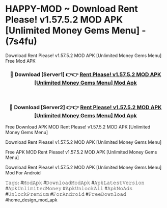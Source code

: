 # HAPPY-MOD ~ Download Rent Please! v1.57.5.2 MOD APK [Unlimited Money Gems Menu] - (7s4fu)
Download Rent Please! v1.57.5.2 MOD APK [Unlimited Money Gems Menu] Free Mod APK

<div align="center">
<h3>🔴 Download [Server1] 👉👉 <a href="https://apk-comot.site?title=Rent_Please!_v1.57.5.2_MOD_APK_[Unlimited_Money_Gems_Menu]">Rent Please! v1.57.5.2 MOD APK [Unlimited Money Gems Menu] Mod Apk</a></h3><br>

<h3>🔴 Download [Server2] 👉👉 <a href="https://apk-comot.site?title=Rent_Please!_v1.57.5.2_MOD_APK_[Unlimited_Money_Gems_Menu]">Rent Please! v1.57.5.2 MOD APK [Unlimited Money Gems Menu] Mod Apk</a></h3>
</div>


Free Download APK MOD Rent Please! v1.57.5.2 MOD APK [Unlimited Money Gems Menu]

Download Rent Please! v1.57.5.2 MOD APK [Unlimited Money Gems Menu] 

Free APK MOD Rent Please! v1.57.5.2 MOD APK [Unlimited Money Gems Menu] 

Download Rent Please! v1.57.5.2 MOD APK [Unlimited Money Gems Menu] Mod For Android

𝚃𝚊𝚐𝚜: #𝙼𝚘𝚍𝙰𝚙𝚔 #𝙳𝚘𝚠𝚗𝚕𝚘𝚊𝚍𝙼𝚘𝚍𝙰𝚙𝚔 #𝙰𝚙𝚔𝙻𝚊𝚝𝚎𝚜𝚝𝚅𝚎𝚛𝚜𝚒𝚘𝚗 #𝙰𝚙𝚔𝚄𝚗𝚕𝚒𝚖𝚒𝚝𝚎𝚍𝙼𝚘𝚗𝚎𝚢 #𝙰𝚙𝚔𝚄𝚗𝚕𝚘𝚌𝚔𝙰𝚕𝚕 #𝙰𝚙𝚔𝙽𝚘𝙰𝚍𝚜 #𝚄𝚗𝚕𝚘𝚌𝚔𝙿𝚛𝚎𝚖𝚒𝚞𝚖 #𝙵𝚘𝚛𝙰𝚗𝚍𝚛𝚘𝚒𝚍 #𝙵𝚛𝚎𝚎𝙳𝚘𝚠𝚗𝚕𝚘𝚊𝚍 #home_design_mod_apk